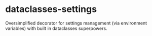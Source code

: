# dataclasses-settings

Oversimplified decorator for settings management (via environment variables) with built in dataclasses superpowers.
